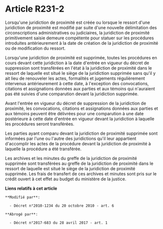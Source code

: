 # Article R231-2

Lorsqu'une juridiction de proximité est créée ou lorsque le ressort d'une juridiction de proximité est modifié par suite
d'une nouvelle délimitation des circonscriptions administratives ou judiciaires, la juridiction de proximité primitivement
saisie demeure compétente pour statuer sur les procédures introduites antérieurement à la date de création de la juridiction
de proximité ou de modification du ressort.

Lorsqu'une juridiction de proximité est supprimée, toutes les procédures en cours devant cette juridiction à la date d'entrée
en vigueur du décret de suppression sont transférées en l'état à la juridiction de proximité dans le ressort de laquelle est
situé le siège de la juridiction supprimée sans qu'il y ait lieu de renouveler les actes, formalités et jugements
régulièrement intervenus antérieurement à cette date, à l'exception des convocations, citations et assignations données aux
parties et aux témoins qui n'auraient pas été suivies d'une comparution devant la juridiction supprimée. 

Avant l'entrée en vigueur du décret de suppression de la juridiction de proximité, les convocations, citations et
assignations données aux parties et aux témoins peuvent être délivrées pour une comparution à une date postérieure à cette
date d'entrée en vigueur devant la juridiction à laquelle les procédures seront transférées. 

Les parties ayant comparu devant la juridiction de proximité supprimée sont informées par l'une ou l'autre des juridictions
qu'il leur appartient d'accomplir les actes de la procédure devant la juridiction de proximité à laquelle la procédure a été
transférée. 

Les archives et les minutes du greffe de la juridiction de proximité supprimée sont transférées au greffe de la juridiction
de proximité dans le ressort de laquelle est situé le siège de la juridiction de proximité supprimée. Les frais de transfert
de ces archives et minutes sont pris sur le crédit ouvert à cet effet au budget du ministère de la justice.

**Liens relatifs à cet article**

	**Modifié par**:

	  - Décret n°2010-1234 du 20 octobre 2010 - art. 6

	**Abrogé par**:

	  - Décret n°2017-683 du 28 avril 2017 - art. 1
